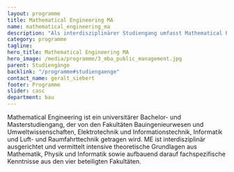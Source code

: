 ```yaml
---
layout: programme
title: Mathematical Engineering MA
name: mathematical_engineering_ma
description: "Als interdisziplinärer Studiengang umfasst Mathematical Engineering eine Vielzahl von Themengebieten und Anwendungsmöglichkeiten."
category: programme
tagline: 
hero_title: Mathematical Engineering MA
hero_image: /media/programme/3_mba_public_management.jpg
parent: Studiengänge
backlink: "/programme#studiengaenge"
contact_name: geralt_siebert
footer: Programme
slider: casc
department: bau
---
```


Mathematical Engineering ist ein universitärer Bachelor- und Masterstudiengang,
der von den Fakultäten Bauingenieurwesen und Umweltwissenschaften,
Elektrotechnik und Informationstechnik, Informatik und Luft- und
Raumfahrttechnik getragen wird. ME ist interdisziplinär ausgerichtet und
vermittelt intensive theoretische Grundlagen aus Mathematik, Physik und
Informatik sowie aufbauend darauf fachspezifische Kenntnisse aus den vier
beteiligten Fakultäten.
